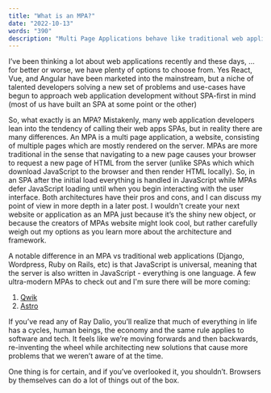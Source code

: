 ```yaml
---
title: "What is an MPA?"
date: "2022-10-13"
words: "390"
description: "Multi Page Applications behave like traditional web applications"
---
```


I’ve been thinking a lot about web applications recently and these days, …for better or worse,  we have plenty of options to choose from. Yes React, Vue, and Angular 
have been marketed into the mainstream, but a niche of talented developers solving a new set of problems and use-cases have begun to approach web application development 
without SPA-first in mind (most of us have built an SPA at some point or the other)

So, what exactly is an MPA? Mistakenly, many web application developers lean into the tendency of calling their web apps SPAs, but in reality there are many differences.
An MPA is a multi page application, a website, consisting of multiple pages which are mostly rendered on the server.  MPAs are more traditional 
in the sense that navigating to a new page causes your browser to request a new page of HTML from  the server (unlike SPAs which which download JavaScript to the browser 
and then render HTML locally). So, in an SPA after the initial load everything is handled in JavaScript while MPAs defer JavaScript loading until when you begin interacting 
with the user interface. Both architectures have their pros and cons, and I can discuss my point of view in more depth in a later post. I wouldn't create your next website
or application as an MPA just because it’s the shiny new object, or because the creators of MPAs website might look cool, but rather carefully weigh out my options as you learn
more about the architecture and framework.

A notable difference in an MPA vs traditional web applications (Django, Wordpress, Ruby on Rails, etc) is that JavaScript is universal, meaning that the server is also written
in JavaScript - everything is one language. A few ultra-modern MPAs to check out and I'm sure there will be more coming:

1. [Qwik](https://qwik.builder.io/)
2. [Astro](https://astro.build/)

If you’ve read any of Ray Dalio, you’ll realize that much of everything in life has a cycles, human beings, the economy and the same rule applies to software and tech. It
feels like we’re moving forwards and then backwards, re-inventing the wheel while architecting new solutions that cause more problems that we weren’t aware of at the time.

One thing is for certain, and if you’ve overlooked it, you shouldn’t. Browsers by themselves can do a lot of things out of the box.
